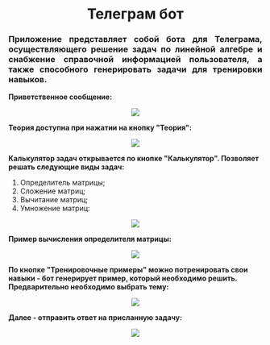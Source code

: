 <h1 align="center">Телеграм бот</h1>

<h3 align="justify">
Приложение представляет собой бота для Телеграма, осуществляющего решение задач по линейной алгебре и снабжение справочной информацией пользователя, а также способного генерировать задачи для тренировки навыков.
</h3>

<b>Приветственное сообщение:</b>
<p align="center">
  <img src="https://user-images.githubusercontent.com/70879589/138307895-525d6f1c-f817-41b6-ae50-b8ebf88a514e.png" />
</p>

<b>Теория доступна при нажатии на кнопку "Теория":</b>
<p align="center">
  <img src="https://user-images.githubusercontent.com/70879589/138306836-c0c2dc83-590c-4d86-91d4-65206ea7beb6.png" />
</p>

<b>Калькулятор задач открывается по кнопке "Калькулятор". Позволяет решать следующие виды задач:</b>
1. Определитель матрицы;
2. Сложение матриц;
3. Вычитание матриц;
4. Умножение матриц:
<p align="center">
  <img src="https://user-images.githubusercontent.com/70879589/138307223-a229bb0d-8e0c-4d60-911f-02611316d838.png" />
</p>

<b>Пример вычисления определителя матрицы:</b>
<p align="center">
  <img src="https://user-images.githubusercontent.com/70879589/138307330-72b76e3b-9808-4bcc-a2ba-b09f86078ef9.png" />
</p>

<b>По кнопке "Тренировочные примеры" можно потренировать свои навыки - бот генерирует пример, который необходимо решить. Предварительно необходимо выбрать тему:</b>
<p align="center">
  <img src="https://user-images.githubusercontent.com/70879589/138307515-dbf79823-740f-461d-8148-0c1cd4563ef5.png" />
</p>

<b>Далее - отправить ответ на присланную задачу:</b>
<p align="center">
  <img src="https://user-images.githubusercontent.com/70879589/138307644-feccaebe-bec0-4fd8-bd2b-d4d718c8e8d9.png" />
</p>
